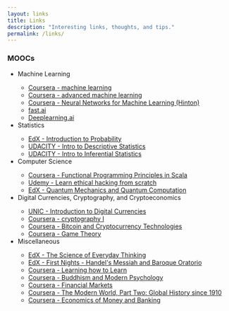 ```yaml
---
layout: links
title: Links
description: "Interesting links, thoughts, and tips."
permalink: /links/
---
```


### MOOCs
<ul>
    <li>Machine Learning</li>
    <ul>
        <li>
            <a href="https://www.coursera.org/learn/machine-learning" target="_blank">
                Coursera - machine learning
            </a>
        </li>
        <li>
            <a href="https://www.coursera.org/specializations/aml" target="_blank">
                Coursera - advanced machine learning
            </a>
        </li>
        <li>
            <a href="https://www.coursera.org/learn/neural-networks" target="_blank">
                Coursera - Neural Networks for Machine Learning (Hinton)
            </a>
        </li>
        <li>
            <a href="https://www.fast.ai/" target="_blank">
                fast.ai
            </a>
        </li>
        <li>
            <a href="https://www.deeplearning.ai/" target="_blank">
                Deeplearning.ai
            </a>
        </li>
    </ul>
    <li>Statistics</li>
    <ul>
        <li>
            <a href="https://www.edx.org/course/introduction-probability-science-mitx-6-041x-2" target="_blank">
                EdX - Introduction to Probability
            </a>
        </li>
        <li>
            <a href="https://eu.udacity.com/course/intro-to-descriptive-statistics--ud827" target="_blank">
                UDACITY - Intro to Descriptive Statistics
            </a>
        </li>
        <li>
            <a href="https://eu.udacity.com/course/intro-to-inferential-statistics--ud201" target="_blank">
                UDACITY - Intro to Inferential Statistics
            </a>
        </li>
    </ul>
    <li>Computer Science</li>
    <ul>
        <li>
            <a href="https://www.coursera.org/learn/progfun1" target="_blank">
                Coursera - Functional Programming Principles in Scala
            </a>
        </li>
        <li>
            <a href="https://www.udemy.com/learn-ethical-hacking-from-scratch/" target="_blank">
                Udemy - Learn ethical hacking from scratch
            </a>
        </li>
        <li>
            <a href="https://www.edx.org/course/quantum-mechanics-quantum-computation-uc-berkeleyx-cs-191x" target="_blank">
                EdX - Quantum Mechanics and Quantum Computation
            </a>
        </li>
    </ul>
    <li>Digital Currencies, Cryptography, and Cryptoeconomics</li>
    <ul>
        <li>
            <a href="https://digitalcurrency.unic.ac.cy/free-introductory-mooc/" target="_blank">
                UNIC - Introduction to Digital Currencies
            </a>
        </li>
        <li>
            <a href="https://www.coursera.org/learn/crypto" target="_blank">
                Coursera - cryptography I
            </a>
        </li>
        <li>
            <a href="www.coursera.org/learn/cryptocurrency" target="_blank">
                Coursera - Bitcoin and Cryptocurrency Technologies
            </a>
        </li>
        <li>
            <a href="https://www.coursera.org/learn/game-theory-1" target="_blank">
                Coursera - Game Theory
            </a>
        </li>
    </ul>
    <li>Miscellaneous</li>
    <ul>
        <li>
            <a href="https://www.edx.org/course/science-everyday-thinking-uqx-think101x-5" target="_blank">
                EdX - The Science of Everyday Thinking
            </a>
        </li>
        <li>
            <a href="https://www.edx.org/course/first-nights-messiah-harvardx-mus24-2x" target="_blank">
                EdX - First Nights - Handel's Messiah and Baroque Oratorio
            </a>
        </li>
        <li>
            <a href="https://www.coursera.org/learn/learning-how-to-learn" target="_blank">
                Coursera - Learning how to Learn
            </a>
        </li>
        <li>
            <a href="www.coursera.org/learn/science-of-meditation" target="_blank">
                Coursera - Buddhism and Modern Psychology
            </a>
        </li>
        <li>
            <a href="https://www.coursera.org/learn/financial-markets-global" target="_blank">
                Coursera - Financial Markets
            </a>
        </li>
        <li>
            <a href="https://www.coursera.org/learn/modern-world-2" target="_blank">
                Coursera - The Modern World, Part Two: Global History since 1910
            </a>
        </li>
        <li>
            <a href="https://www.coursera.org/learn/money-banking" target="_blank">
                Coursera - Economics of Money and Banking
            </a>
        </li>
    </ul>
</ul>

